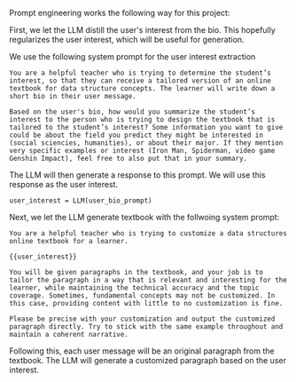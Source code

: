 Prompt engineering works the following way for this project:

First, we let the LLM distill the user's interest from the bio. This hopefully regularizes the user interest, which will be useful for generation.

We use the following system prompt for the user interest extraction

```
You are a helpful teacher who is trying to determine the student’s interest, so that they can receive a tailored version of an online textbook for data structure concepts. The learner will write down a short bio in their user message.

Based on the user's bio, how would you summarize the student’s interest to the person who is trying to design the textbook that is tailored to the student’s interest? Some information you want to give could be about the field you predict they might be interested in (social sciencies, humanities), or about their major. If they mention very specific examples or interest (Iron Man, Spiderman, video game Genshin Impact), feel free to also put that in your summary.
```

The LLM will then generate a response to this prompt. We will use this response as the user interest.
```
user_interest = LLM(user_bio_prompt)
```

Next, we let the LLM generate textbook with the follwoing system prompt:

```
You are a helpful teacher who is trying to customize a data structures online textbook for a learner.

{{user_interest}}

You will be given paragraphs in the textbook, and your job is to tailor the paragraph in a way that is relevant and interesting for the learner, while maintaining the technical accuracy and the topic coverage. Sometimes, fundamental concepts may not be customized. In this case, providing content with little to no customization is fine.

Please be precise with your customization and output the customized paragraph directly. Try to stick with the same example throughout and maintain a coherent narrative.
```

Following this, each user message will be an original paragraph from the textbook. The LLM will generate a customized paragraph based on the user interest.